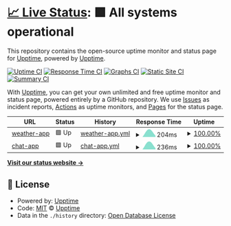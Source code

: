 # [📈 Live Status](https://goutam-weather-app.herokuapp.com): <!--live status--> **🟩 All systems operational**

This repository contains the open-source uptime monitor and status page for [Upptime](https://upptime.js.org), powered by [Upptime](https://github.com/upptime/upptime).

[![Uptime CI](https://github.com/Goutam27/some-random-test/workflows/Uptime%20CI/badge.svg)](https://github.com/Goutam27/some-random-test/actions?query=workflow%3A%22Uptime+CI%22)
[![Response Time CI](https://github.com/Goutam27/some-random-test/workflows/Response%20Time%20CI/badge.svg)](https://github.com/Goutam27/some-random-test/actions?query=workflow%3A%22Response+Time+CI%22)
[![Graphs CI](https://github.com/Goutam27/some-random-test/workflows/Graphs%20CI/badge.svg)](https://github.com/Goutam27/some-random-test/actions?query=workflow%3A%22Graphs+CI%22)
[![Static Site CI](https://github.com/Goutam27/some-random-test/workflows/Static%20Site%20CI/badge.svg)](https://github.com/Goutam27/some-random-test/actions?query=workflow%3A%22Static+Site+CI%22)
[![Summary CI](https://github.com/Goutam27/some-random-test/workflows/Summary%20CI/badge.svg)](https://github.com/Goutam27/some-random-test/actions?query=workflow%3A%22Summary+CI%22)

With [Upptime](https://upptime.js.org), you can get your own unlimited and free uptime monitor and status page, powered entirely by a GitHub repository. We use [Issues](https://github.com/upptime/upptime/issues) as incident reports, [Actions](https://github.com/Goutam27/some-random-test/actions) as uptime monitors, and [Pages](https://goutam-weather-app.herokuapp.com) for the status page.

<!--start: status pages-->
<!-- This summary is generated by Upptime (https://github.com/upptime/upptime) -->
<!-- Do not edit this manually, your changes will be overwritten -->
<!-- prettier-ignore -->
| URL | Status | History | Response Time | Uptime |
| --- | ------ | ------- | ------------- | ------ |
| <img alt="" src="https://favicons.githubusercontent.com/goutam-weather-app.herokuapp.com" height="13"> [weather-app](https://goutam-weather-app.herokuapp.com) | 🟩 Up | [weather-app.yml](https://github.com/Goutam27/some-random-test/commits/HEAD/history/weather-app.yml) | <details><summary><img alt="Response time graph" src="./graphs/weather-app/response-time-week.png" height="20"> 204ms</summary><br><a href="https://Goutam27.github.io/some-random-test/history/weather-app"><img alt="Response time 204" src="https://img.shields.io/endpoint?url=https%3A%2F%2Fraw.githubusercontent.com%2FGoutam27%2Fsome-random-test%2FHEAD%2Fapi%2Fweather-app%2Fresponse-time.json"></a><br><a href="https://Goutam27.github.io/some-random-test/history/weather-app"><img alt="24-hour response time 204" src="https://img.shields.io/endpoint?url=https%3A%2F%2Fraw.githubusercontent.com%2FGoutam27%2Fsome-random-test%2FHEAD%2Fapi%2Fweather-app%2Fresponse-time-day.json"></a><br><a href="https://Goutam27.github.io/some-random-test/history/weather-app"><img alt="7-day response time 204" src="https://img.shields.io/endpoint?url=https%3A%2F%2Fraw.githubusercontent.com%2FGoutam27%2Fsome-random-test%2FHEAD%2Fapi%2Fweather-app%2Fresponse-time-week.json"></a><br><a href="https://Goutam27.github.io/some-random-test/history/weather-app"><img alt="30-day response time 204" src="https://img.shields.io/endpoint?url=https%3A%2F%2Fraw.githubusercontent.com%2FGoutam27%2Fsome-random-test%2FHEAD%2Fapi%2Fweather-app%2Fresponse-time-month.json"></a><br><a href="https://Goutam27.github.io/some-random-test/history/weather-app"><img alt="1-year response time 204" src="https://img.shields.io/endpoint?url=https%3A%2F%2Fraw.githubusercontent.com%2FGoutam27%2Fsome-random-test%2FHEAD%2Fapi%2Fweather-app%2Fresponse-time-year.json"></a></details> | <details><summary><a href="https://Goutam27.github.io/some-random-test/history/weather-app">100.00%</a></summary><a href="https://Goutam27.github.io/some-random-test/history/weather-app"><img alt="All-time uptime 100.00%" src="https://img.shields.io/endpoint?url=https%3A%2F%2Fraw.githubusercontent.com%2FGoutam27%2Fsome-random-test%2FHEAD%2Fapi%2Fweather-app%2Fuptime.json"></a><br><a href="https://Goutam27.github.io/some-random-test/history/weather-app"><img alt="24-hour uptime 100.00%" src="https://img.shields.io/endpoint?url=https%3A%2F%2Fraw.githubusercontent.com%2FGoutam27%2Fsome-random-test%2FHEAD%2Fapi%2Fweather-app%2Fuptime-day.json"></a><br><a href="https://Goutam27.github.io/some-random-test/history/weather-app"><img alt="7-day uptime 100.00%" src="https://img.shields.io/endpoint?url=https%3A%2F%2Fraw.githubusercontent.com%2FGoutam27%2Fsome-random-test%2FHEAD%2Fapi%2Fweather-app%2Fuptime-week.json"></a><br><a href="https://Goutam27.github.io/some-random-test/history/weather-app"><img alt="30-day uptime 100.00%" src="https://img.shields.io/endpoint?url=https%3A%2F%2Fraw.githubusercontent.com%2FGoutam27%2Fsome-random-test%2FHEAD%2Fapi%2Fweather-app%2Fuptime-month.json"></a><br><a href="https://Goutam27.github.io/some-random-test/history/weather-app"><img alt="1-year uptime 100.00%" src="https://img.shields.io/endpoint?url=https%3A%2F%2Fraw.githubusercontent.com%2FGoutam27%2Fsome-random-test%2FHEAD%2Fapi%2Fweather-app%2Fuptime-year.json"></a></details>
| <img alt="" src="https://favicons.githubusercontent.com/some-app-node-idk.herokuapp.com" height="13"> [chat-app](https://some-app-node-idk.herokuapp.com/) | 🟩 Up | [chat-app.yml](https://github.com/Goutam27/some-random-test/commits/HEAD/history/chat-app.yml) | <details><summary><img alt="Response time graph" src="./graphs/chat-app/response-time-week.png" height="20"> 236ms</summary><br><a href="https://Goutam27.github.io/some-random-test/history/chat-app"><img alt="Response time 236" src="https://img.shields.io/endpoint?url=https%3A%2F%2Fraw.githubusercontent.com%2FGoutam27%2Fsome-random-test%2FHEAD%2Fapi%2Fchat-app%2Fresponse-time.json"></a><br><a href="https://Goutam27.github.io/some-random-test/history/chat-app"><img alt="24-hour response time 236" src="https://img.shields.io/endpoint?url=https%3A%2F%2Fraw.githubusercontent.com%2FGoutam27%2Fsome-random-test%2FHEAD%2Fapi%2Fchat-app%2Fresponse-time-day.json"></a><br><a href="https://Goutam27.github.io/some-random-test/history/chat-app"><img alt="7-day response time 236" src="https://img.shields.io/endpoint?url=https%3A%2F%2Fraw.githubusercontent.com%2FGoutam27%2Fsome-random-test%2FHEAD%2Fapi%2Fchat-app%2Fresponse-time-week.json"></a><br><a href="https://Goutam27.github.io/some-random-test/history/chat-app"><img alt="30-day response time 236" src="https://img.shields.io/endpoint?url=https%3A%2F%2Fraw.githubusercontent.com%2FGoutam27%2Fsome-random-test%2FHEAD%2Fapi%2Fchat-app%2Fresponse-time-month.json"></a><br><a href="https://Goutam27.github.io/some-random-test/history/chat-app"><img alt="1-year response time 236" src="https://img.shields.io/endpoint?url=https%3A%2F%2Fraw.githubusercontent.com%2FGoutam27%2Fsome-random-test%2FHEAD%2Fapi%2Fchat-app%2Fresponse-time-year.json"></a></details> | <details><summary><a href="https://Goutam27.github.io/some-random-test/history/chat-app">100.00%</a></summary><a href="https://Goutam27.github.io/some-random-test/history/chat-app"><img alt="All-time uptime 100.00%" src="https://img.shields.io/endpoint?url=https%3A%2F%2Fraw.githubusercontent.com%2FGoutam27%2Fsome-random-test%2FHEAD%2Fapi%2Fchat-app%2Fuptime.json"></a><br><a href="https://Goutam27.github.io/some-random-test/history/chat-app"><img alt="24-hour uptime 100.00%" src="https://img.shields.io/endpoint?url=https%3A%2F%2Fraw.githubusercontent.com%2FGoutam27%2Fsome-random-test%2FHEAD%2Fapi%2Fchat-app%2Fuptime-day.json"></a><br><a href="https://Goutam27.github.io/some-random-test/history/chat-app"><img alt="7-day uptime 100.00%" src="https://img.shields.io/endpoint?url=https%3A%2F%2Fraw.githubusercontent.com%2FGoutam27%2Fsome-random-test%2FHEAD%2Fapi%2Fchat-app%2Fuptime-week.json"></a><br><a href="https://Goutam27.github.io/some-random-test/history/chat-app"><img alt="30-day uptime 100.00%" src="https://img.shields.io/endpoint?url=https%3A%2F%2Fraw.githubusercontent.com%2FGoutam27%2Fsome-random-test%2FHEAD%2Fapi%2Fchat-app%2Fuptime-month.json"></a><br><a href="https://Goutam27.github.io/some-random-test/history/chat-app"><img alt="1-year uptime 100.00%" src="https://img.shields.io/endpoint?url=https%3A%2F%2Fraw.githubusercontent.com%2FGoutam27%2Fsome-random-test%2FHEAD%2Fapi%2Fchat-app%2Fuptime-year.json"></a></details>

<!--end: status pages-->

[**Visit our status website →**](https://goutam-weather-app.herokuapp.com)

## 📄 License

- Powered by: [Upptime](https://github.com/upptime/upptime)
- Code: [MIT](./LICENSE) © [Upptime](https://upptime.js.org)
- Data in the `./history` directory: [Open Database License](https://opendatacommons.org/licenses/odbl/1-0/)
